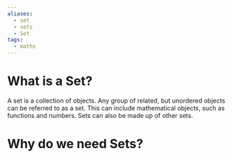 ```yaml
---
aliases:
  - set
  - sets
  - Set
tags:
  - maths
---
```

# What is a Set?
A set is a collection of objects. Any group of related, but unordered objects can be referred to as a set. This can include mathematical objects, such as functions and numbers. Sets can also be made up of other sets. 


# Why do we need Sets?